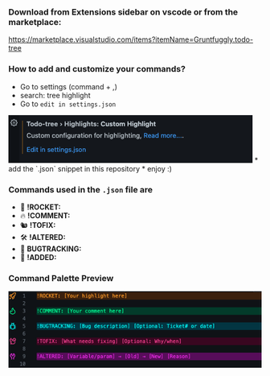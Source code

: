 ### Download from Extensions sidebar on vscode or from the marketplace:
https://marketplace.visualstudio.com/items?itemName=Gruntfuggly.todo-tree

### How to add and customize your commands?
* Go to settings (command + ,)
* search: tree highlight
* Go to `edit in settings.json`
<img src="customHighlight.png"/>
* add the `.json` snippet in this repository
* enjoy :)

### Commands used in the `.json` file are
* 🚀 **!ROCKET:**
* 🔥 **!COMMENT:**
* 🐿️ **!TOFIX:** 
* 🛠️ **!ALTERED:**
* 🐞 **BUGTRACKING:**
* 🔔 **!ADDED:**

### Command Palette Preview
<img  src="todoCommands.png"/>

